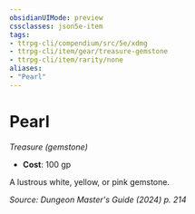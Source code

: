 ```yaml
---
obsidianUIMode: preview
cssclasses: json5e-item
tags:
- ttrpg-cli/compendium/src/5e/xdmg
- ttrpg-cli/item/gear/treasure-gemstone
- ttrpg-cli/item/rarity/none
aliases: 
- "Pearl"
---
```

# Pearl
*Treasure (gemstone)*  

- **Cost**: 100 gp

A lustrous white, yellow, or pink gemstone.

*Source: Dungeon Master's Guide (2024) p. 214*